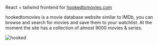 React + tailwind frontend for [hookedtomovies.com](hookedtomovies.com)

hookedtomovies is a movie database website similar to IMDb, you can browse and search for movies and save them to your watchlist. At the moment the site has a collection of almost 9000 movies & series.




![hooked](https://user-images.githubusercontent.com/39335935/203848386-475de5ab-01cd-4914-b430-2ccf5262aed7.png)



